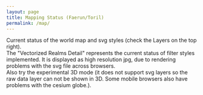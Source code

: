 ```yaml
---
layout: page
title: Mapping Status (Faerun/Toril)
permalink: /map/
---
```

<script type="module" crossorigin src="{{ site.baseurl }}/assets/index-C0ormgt8.js"></script>
<link rel="stylesheet" crossorigin href="{{ site.baseurl }}/assets/index-S6hpVrCT.css">
<script src="https://cdn.jsdelivr.net/npm/cesium@1.117.0/Build/Cesium/Cesium.js"></script>

Current status of the world map and svg styles (check the Layers on the top right).<br>
The "Vectorized Realms Detail" represents the current status of filter styles implemented. It is displayed as high resolution jpg, due to rendering problems with the svg file across browsers.
<br>Also try the experimental 3D mode (it does not support svg layers so the raw data layer can not be shown in 3D. Some mobile browsers also have problems with the cesium globe.).

<div id="map"></div>
<div id="mappad" style="height:800px"></div>